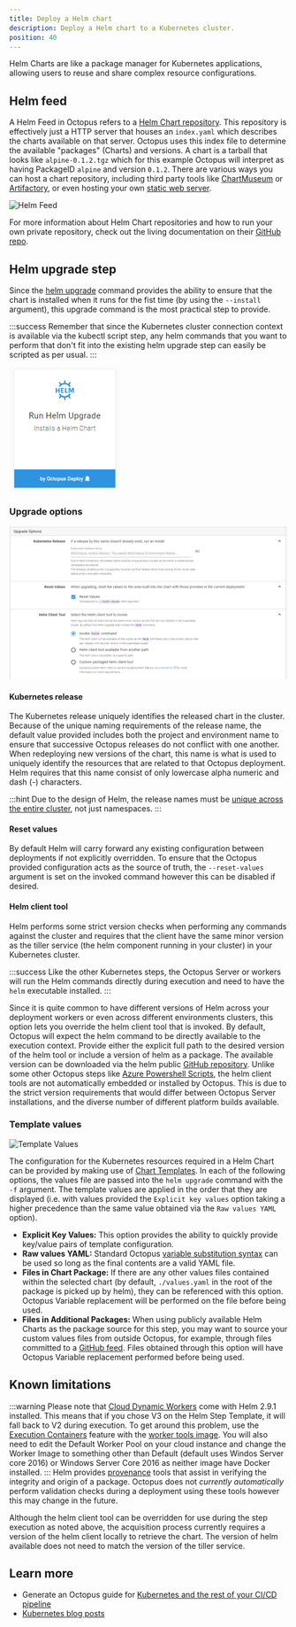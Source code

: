 ```yaml
---
title: Deploy a Helm chart
description: Deploy a Helm chart to a Kubernetes cluster.
position: 40
---
```


Helm Charts are like a package manager for Kubernetes applications, allowing users to reuse and share complex resource configurations.

## Helm feed
A Helm Feed in Octopus refers to a [Helm Chart repository](https://helm.sh/docs/topics/chart_repository/). This repository is effectively just a HTTP server that houses an `index.yaml` which describes the charts available on that server. Octopus uses this index file to determine the available "packages" (Charts) and versions. A chart is a tarball that looks like `alpine-0.1.2.tgz` which for this example Octopus will interpret as having PackageID `alpine` and version `0.1.2`. There are various ways you can host a chart repository, including third party tools like [ChartMuseum](https://github.com/chartmuseum/chartmuseum) or [Artifactory](https://www.jfrog.com/confluence/display/RTF/Helm+Chart+Repositories), or even hosting your own [static web server](https://helm.sh/docs/topics/chart_repository/#hosting-chart-repositories).

![Helm Feed](/helm-feed.png "width=500")

For more information about Helm Chart repositories and how to run your own private repository, check out the living documentation on their [GitHub repo](https://helm.sh/docs/topics/chart_repository/).

## Helm upgrade step
Since the [helm upgrade](https://docs.helm.sh/helm/#helm-upgrade) command provides the ability to ensure that the chart is installed when it runs for the fist time (by using the `--install` argument), this upgrade command is the most practical step to provide.

:::success
Remember that since the Kubernetes cluster connection context is available via the kubectl script step, any helm commands that you want to perform that don't fit into the existing helm upgrade step can easily be scripted as per usual.
:::

![Helm upgrade step](step-card.png "width=500")

### Upgrade options

![Upgrade options](upgrade-options.png "width=500")

#### Kubernetes release
The Kubernetes release uniquely identifies the released chart in the cluster. Because of the unique naming requirements of the release name, the default value provided includes both the project and environment name to ensure that successive Octopus releases do not conflict with one another. When redeploying new versions of the chart, this name is what is used to uniquely identify the resources that are related to that Octopus deployment. Helm requires that this name consist of only lowercase alpha numeric and dash (-) characters.

:::hint
Due to the design of Helm, the release names must be [unique across the entire cluster](https://github.com/helm/helm/issues/2060#issuecomment-287164881), not just namespaces.
:::

#### Reset values
By default Helm will carry forward any existing configuration between deployments if not explicitly overridden. To ensure that the Octopus provided configuration acts as the source of truth, the `--reset-values` argument is set on the invoked command however this can be disabled if desired.

#### Helm client tool
Helm performs some strict version checks when performing any commands against the cluster and requires that the client have the same minor version as the tiller service (the helm component running in your cluster) in your Kubernetes cluster.

:::success
Like the other Kubernetes steps, the Octopus Server or workers will run the Helm commands directly during execution and need to have the `helm` executable installed.
:::

Since it is quite common to have different versions of Helm across your deployment workers or even across different environments clusters, this option lets you override the helm client tool that is invoked. By default, Octopus will expect the helm command to be directly available to the execution context. Provide either the explicit full path to the desired version of the helm tool or include a version of helm as a package. The available version can be downloaded via the helm public [GitHub repository](https://github.com/helm/helm/releases). Unlike some other Octopus steps like [Azure Powershell Scripts](/docs/deployments/custom-scripts/azure-powershell-scripts.md), the helm client tools are not automatically embedded or installed by Octopus. This is due to the strict version requirements that would differ between Octopus Server installations, and the diverse number of different platform builds available.

### Template values

![Template Values](/template-values.png "width=500")

The configuration for the Kubernetes resources required in a Helm Chart can be provided by making use of [Chart Templates](https://docs.helm.sh/chart_template_guide/). In each of the following options, the values file are passed into the `helm upgrade` command with the `-f` argument. The template values are applied in the order that they are displayed (i.e. with values provided the `Explicit key values` option taking a higher precedence than the same value obtained via the `Raw values YAML` option).

- **Explicit Key Values:** This option provides the ability to quickly provide key/value pairs of template configuration.
- **Raw values YAML:**  Standard Octopus [variable substitution syntax](/docs/projects/variables/variable-substitutions.md) can be used so long as the final contents are a valid YAML file.
- **Files in Chart Package:** If there are any other values files contained within the selected chart (by default, `./values.yaml` in the root of the package is picked up by helm), they can be referenced with this option. Octopus Variable replacement will be performed on the file before being used.
- **Files in Additional Packages:** When using publicly available Helm Charts as the package source for this step, you may want to source your custom values files from outside Octopus, for example, through files committed to a [GitHub feed](/docs/packaging-applications/package-repositories/github-feeds.md). Files obtained through this option will have Octopus Variable replacement performed before being used.

## Known limitations
:::warning
Please note that [Cloud Dynamic Workers](https://octopus.com/docs/infrastructure/workers/dynamic-worker-pools#available-dynamic-worker-images) come with Helm 2.9.1 installed.  This means that if you chose V3 on the Helm Step Template, it will fall back to V2 during execution.  To get around this problem, use the [Execution Containers](https://octopus.com/docs/deployment-process/execution-containers-for-workers) feature with the [worker tools image](https://hub.docker.com/r/octopusdeploy/worker-tools).  You will also need to edit the Default Worker Pool on your cloud instance and change the Worker Image to something other than Default (default uses Windos Server core 2016) or Windows Server Core 2016 as neither image have Docker installed.
:::
Helm provides [provenance](https://helm.sh/docs/topics/provenance/) tools that assist in verifying the integrity and origin of a package. Octopus does not _currently automatically_ perform validation checks during a deployment using these tools however this may change in the future.

Although the helm client tool can be overridden for use during the step execution as noted above, the acquisition process currently requires a version of the helm client locally to retrieve the chart. The version of helm available does not need to match the version of the tiller service.

## Learn more

- Generate an Octopus guide for [Kubernetes and the rest of your CI/CD pipeline](https://octopus.com/docs/guides?destination=Kubernetes)
- [Kubernetes blog posts](https://octopus.com/blog/tag/kubernetes)